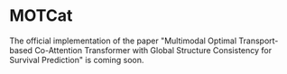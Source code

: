 # MOTCat
The official implementation of the paper "Multimodal Optimal Transport-based Co-Attention Transformer with Global Structure Consistency for Survival Prediction" is coming soon.
